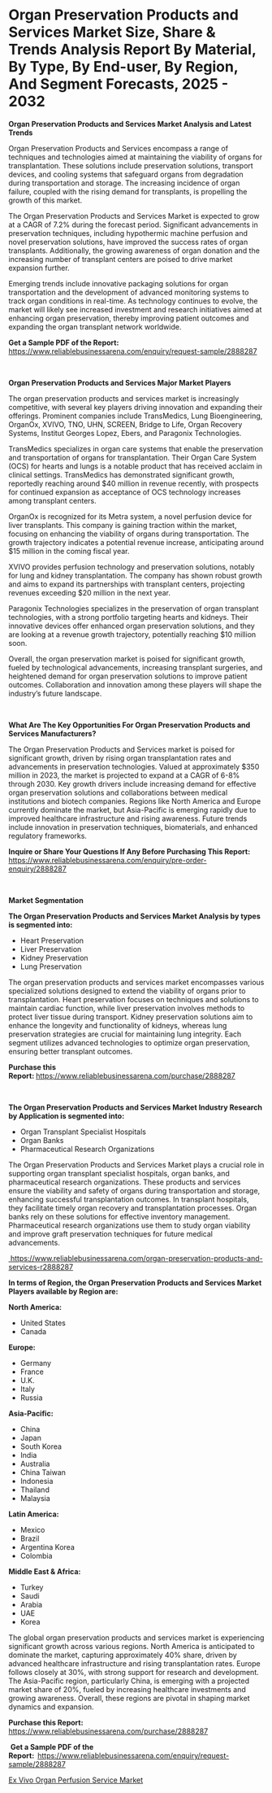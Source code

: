 <p><h1>Organ Preservation Products and Services Market Size, Share & Trends Analysis Report By Material, By Type, By End-user, By Region, And Segment Forecasts, 2025 - 2032</h1></p><p><strong>Organ Preservation Products and Services Market Analysis and Latest Trends</strong></p>
<p><p>Organ Preservation Products and Services encompass a range of techniques and technologies aimed at maintaining the viability of organs for transplantation. These solutions include preservation solutions, transport devices, and cooling systems that safeguard organs from degradation during transportation and storage. The increasing incidence of organ failure, coupled with the rising demand for transplants, is propelling the growth of this market.</p><p>The Organ Preservation Products and Services Market is expected to grow at a CAGR of 7.2% during the forecast period. Significant advancements in preservation techniques, including hypothermic machine perfusion and novel preservation solutions, have improved the success rates of organ transplants. Additionally, the growing awareness of organ donation and the increasing number of transplant centers are poised to drive market expansion further. </p><p>Emerging trends include innovative packaging solutions for organ transportation and the development of advanced monitoring systems to track organ conditions in real-time. As technology continues to evolve, the market will likely see increased investment and research initiatives aimed at enhancing organ preservation, thereby improving patient outcomes and expanding the organ transplant network worldwide.</p></p>
<p><strong>Get a Sample PDF of the Report:&nbsp;</strong> <a href="https://www.reliablebusinessarena.com/enquiry/request-sample/2888287?utm_campaign=3515&utm_medium=2&utm_source=Github&utm_content=ia&utm_term=14032025&utm_id=organ-preservation-products-and-services">https://www.reliablebusinessarena.com/enquiry/request-sample/2888287</a></p>
<p>&nbsp;</p>
<p><strong>Organ Preservation Products and Services Major Market Players</strong></p>
<p><p>The organ preservation products and services market is increasingly competitive, with several key players driving innovation and expanding their offerings. Prominent companies include TransMedics, Lung Bioengineering, OrganOx, XVIVO, TNO, UHN, SCREEN, Bridge to Life, Organ Recovery Systems, Institut Georges Lopez, Ebers, and Paragonix Technologies.</p><p>TransMedics specializes in organ care systems that enable the preservation and transportation of organs for transplantation. Their Organ Care System (OCS) for hearts and lungs is a notable product that has received acclaim in clinical settings. TransMedics has demonstrated significant growth, reportedly reaching around $40 million in revenue recently, with prospects for continued expansion as acceptance of OCS technology increases among transplant centers.</p><p>OrganOx is recognized for its Metra system, a novel perfusion device for liver transplants. This company is gaining traction within the market, focusing on enhancing the viability of organs during transportation. The growth trajectory indicates a potential revenue increase, anticipating around $15 million in the coming fiscal year.</p><p>XVIVO provides perfusion technology and preservation solutions, notably for lung and kidney transplantation. The company has shown robust growth and aims to expand its partnerships with transplant centers, projecting revenues exceeding $20 million in the next year.</p><p>Paragonix Technologies specializes in the preservation of organ transplant technologies, with a strong portfolio targeting hearts and kidneys. Their innovative devices offer enhanced organ preservation solutions, and they are looking at a revenue growth trajectory, potentially reaching $10 million soon.</p><p>Overall, the organ preservation market is poised for significant growth, fueled by technological advancements, increasing transplant surgeries, and heightened demand for organ preservation solutions to improve patient outcomes. Collaboration and innovation among these players will shape the industry’s future landscape.</p></p>
<p>&nbsp;</p>
<p><strong>What Are The Key Opportunities For Organ Preservation Products and Services Manufacturers?</strong></p>
<p><p>The Organ Preservation Products and Services market is poised for significant growth, driven by rising organ transplantation rates and advancements in preservation technologies. Valued at approximately $350 million in 2023, the market is projected to expand at a CAGR of 6-8% through 2030. Key growth drivers include increasing demand for effective organ preservation solutions and collaborations between medical institutions and biotech companies. Regions like North America and Europe currently dominate the market, but Asia-Pacific is emerging rapidly due to improved healthcare infrastructure and rising awareness. Future trends include innovation in preservation techniques, biomaterials, and enhanced regulatory frameworks.</p></p>
<p><strong>Inquire or Share Your Questions If Any Before Purchasing This Report:</strong> <a href="https://www.reliablebusinessarena.com/enquiry/pre-order-enquiry/2888287?utm_campaign=3515&utm_medium=2&utm_source=Github&utm_content=ia&utm_term=14032025&utm_id=organ-preservation-products-and-services">https://www.reliablebusinessarena.com/enquiry/pre-order-enquiry/2888287</a></p>
<p>&nbsp;</p>
<p><strong>Market Segmentation</strong></p>
<p><strong>The Organ Preservation Products and Services Market Analysis by types is segmented into:</strong></p>
<p><ul><li>Heart Preservation</li><li>Liver Preservation</li><li>Kidney Preservation</li><li>Lung Preservation</li></ul></p>
<p><p>The organ preservation products and services market encompasses various specialized solutions designed to extend the viability of organs prior to transplantation. Heart preservation focuses on techniques and solutions to maintain cardiac function, while liver preservation involves methods to protect liver tissue during transport. Kidney preservation solutions aim to enhance the longevity and functionality of kidneys, whereas lung preservation strategies are crucial for maintaining lung integrity. Each segment utilizes advanced technologies to optimize organ preservation, ensuring better transplant outcomes.</p></p>
<p><strong>Purchase this Report:&nbsp;</strong><a href="https://www.reliablebusinessarena.com/purchase/2888287?utm_campaign=3515&utm_medium=2&utm_source=Github&utm_content=ia&utm_term=14032025&utm_id=organ-preservation-products-and-services">https://www.reliablebusinessarena.com/purchase/2888287</a></p>
<p>&nbsp;</p>
<p><strong>The Organ Preservation Products and Services Market Industry Research by Application is segmented into:</strong></p>
<p><ul><li>Organ Transplant Specialist Hospitals</li><li>Organ Banks</li><li>Pharmaceutical Research Organizations</li></ul></p>
<p><p>The Organ Preservation Products and Services Market plays a crucial role in supporting organ transplant specialist hospitals, organ banks, and pharmaceutical research organizations. These products and services ensure the viability and safety of organs during transportation and storage, enhancing successful transplantation outcomes. In transplant hospitals, they facilitate timely organ recovery and transplantation processes. Organ banks rely on these solutions for effective inventory management. Pharmaceutical research organizations use them to study organ viability and improve graft preservation techniques for future medical advancements.</p></p>
<p><a href="https://www.reliablebusinessarena.com/organ-preservation-products-and-services-r2888287?utm_campaign=3515&utm_medium=2&utm_source=Github&utm_content=ia&utm_term=14032025&utm_id=organ-preservation-products-and-services">&nbsp;https://www.reliablebusinessarena.com/organ-preservation-products-and-services-r2888287</a></p>
<p><strong>In terms of Region, the Organ Preservation Products and Services Market Players available by Region are:</strong></p>
<p>
    <p> <strong> North America: </strong>
        <ul>
            <li>United States</li>
            <li>Canada</li>
        </ul>
        </p> 
    <p> <strong> Europe: </strong>
        <ul>
            <li>Germany</li>
            <li>France</li>
            <li>U.K.</li>
            <li>Italy</li>
            <li>Russia</li>
        </ul>
        </p> 
    <p> <strong> Asia-Pacific: </strong>
        <ul>
            <li>China</li>
            <li>Japan</li>
            <li>South Korea</li>
            <li>India</li>
            <li>Australia</li>
            <li>China Taiwan</li>
            <li>Indonesia</li>
            <li>Thailand</li>
            <li>Malaysia</li>
        </ul>
        </p> 
    <p> <strong> Latin America: </strong>
        <ul>
            <li>Mexico</li>
            <li>Brazil</li>
            <li>Argentina Korea</li>
            <li>Colombia</li>
        </ul>
        </p> 
    <p> <strong> Middle East & Africa: </strong>
        <ul>
            <li>Turkey</li>
            <li>Saudi</li>
            <li>Arabia</li>
            <li>UAE</li>
            <li>Korea</li>
        </ul>
    </p>
    </p>
<p><p>The global organ preservation products and services market is experiencing significant growth across various regions. North America is anticipated to dominate the market, capturing approximately 40% share, driven by advanced healthcare infrastructure and rising transplantation rates. Europe follows closely at 30%, with strong support for research and development. The Asia-Pacific region, particularly China, is emerging with a projected market share of 20%, fueled by increasing healthcare investments and growing awareness. Overall, these regions are pivotal in shaping market dynamics and expansion.</p></p>
<p><strong>Purchase this Report: </strong><a href="https://www.reliablebusinessarena.com/purchase/2888287?utm_campaign=3515&utm_medium=2&utm_source=Github&utm_content=ia&utm_term=14032025&utm_id=organ-preservation-products-and-services">https://www.reliablebusinessarena.com/purchase/2888287</a></p>
<p>&nbsp;<strong>Get a Sample PDF of the Report:&nbsp;&nbsp;</strong><a href="https://www.reliablebusinessarena.com/enquiry/request-sample/2888287?utm_campaign=3515&utm_medium=2&utm_source=Github&utm_content=ia&utm_term=14032025&utm_id=organ-preservation-products-and-services">https://www.reliablebusinessarena.com/enquiry/request-sample/2888287</a></p>
<p><strong></strong></p>
<p><p><a href="https://github.com/alejnaouare/Market-Research-Report-List-1/blob/main/ex-vivo-organ-perfusion-service-market.md?utm_campaign=3515&utm_medium=2&utm_source=Github&utm_content=ia&utm_term=14032025&utm_id=organ-preservation-products-and-services">Ex Vivo Organ Perfusion Service Market</a></p></p>